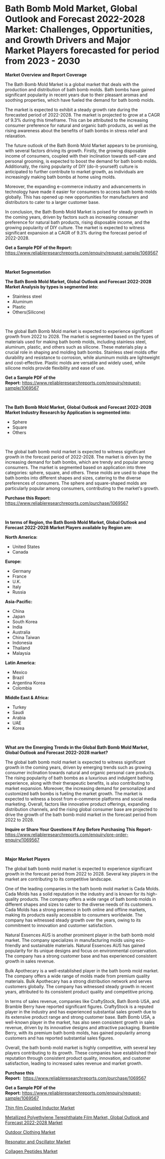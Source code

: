 <p><h1>Bath Bomb Mold Market, Global Outlook and Forecast 2022-2028 Market: Challenges, Opportunities, and Growth Drivers and Major Market Players forecasted for period from 2023 - 2030</h1></p><p><strong>Market Overview and Report Coverage</strong></p>
<p><p>The Bath Bomb Mold Market is a global market that deals with the production and distribution of bath bomb molds. Bath bombs have gained significant popularity in recent years due to their pleasant aromas and soothing properties, which have fueled the demand for bath bomb molds.</p><p>The market is expected to exhibit a steady growth rate during the forecasted period of 2022-2028. The market is projected to grow at a CAGR of 9.3% during this timeframe. This can be attributed to the increasing consumer preference for natural and organic bath products, as well as the rising awareness about the benefits of bath bombs in stress relief and relaxation.</p><p>The future outlook of the Bath Bomb Mold Market appears to be promising, with several factors driving its growth. Firstly, the growing disposable income of consumers, coupled with their inclination towards self-care and personal grooming, is expected to boost the demand for bath bomb molds. Additionally, the rising popularity of DIY (do-it-yourself) culture is anticipated to further contribute to market growth, as individuals are increasingly making bath bombs at home using molds.</p><p>Moreover, the expanding e-commerce industry and advancements in technology have made it easier for consumers to access bath bomb molds globally. This has opened up new opportunities for manufacturers and distributors to cater to a larger customer base.</p><p>In conclusion, the Bath Bomb Mold Market is poised for steady growth in the coming years, driven by factors such as increasing consumer preference for natural bath products, rising disposable income, and the growing popularity of DIY culture. The market is expected to witness significant expansion at a CAGR of 9.3% during the forecast period of 2022-2028.</p></p>
<p><strong>Get a Sample PDF of the Report:</strong> <a href="https://www.reliableresearchreports.com/enquiry/request-sample/1069567">https://www.reliableresearchreports.com/enquiry/request-sample/1069567</a></p>
<p>&nbsp;</p>
<p><strong>Market Segmentation</strong></p>
<p><strong>The Bath Bomb Mold Market, Global Outlook and Forecast 2022-2028 Market Analysis by types is segmented into:</strong></p>
<p><ul><li>Stainless steel</li><li>Aluminum</li><li>Plastic</li><li>Others(Silicone)</li></ul></p>
<p>&nbsp;</p>
<p><p>The global Bath Bomb Mold market is expected to experience significant growth from 2022 to 2028. The market is segmented based on the types of materials used for making bath bomb molds, including stainless steel, aluminum, plastic, and others such as silicone. These materials play a crucial role in shaping and molding bath bombs. Stainless steel molds offer durability and resistance to corrosion, while aluminum molds are lightweight and cost-effective. Plastic molds are versatile and widely used, while silicone molds provide flexibility and ease of use.</p></p>
<p><strong>Get a Sample PDF of the Report:</strong>&nbsp;<a href="https://www.reliableresearchreports.com/enquiry/request-sample/1069567">https://www.reliableresearchreports.com/enquiry/request-sample/1069567</a></p>
<p>&nbsp;</p>
<p><strong>The Bath Bomb Mold Market, Global Outlook and Forecast 2022-2028 Market Industry Research by Application is segmented into:</strong></p>
<p><ul><li>Sphere</li><li>Square</li><li>Others</li></ul></p>
<p>&nbsp;</p>
<p><p>The global bath bomb mold market is expected to witness significant growth in the forecast period of 2022-2028. The market is driven by the increasing demand for bath bombs, which are trendy and popular among consumers. The market is segmented based on application into three categories: sphere, square, and others. These molds are used to shape the bath bombs into different shapes and sizes, catering to the diverse preferences of consumers. The sphere and square-shaped molds are particularly popular among consumers, contributing to the market's growth.</p></p>
<p><strong>Purchase this Report:</strong>&nbsp; <a href="https://www.reliableresearchreports.com/purchase/1069567">https://www.reliableresearchreports.com/purchase/1069567</a></p>
<p>&nbsp;</p>
<p><strong>In terms of Region, the Bath Bomb Mold Market, Global Outlook and Forecast 2022-2028 Market Players available by Region are:</strong></p>
<p>
    <p> <strong> North America: </strong>
        <ul>
            <li>United States</li>
            <li>Canada</li>
        </ul>
        </p> 
    <p> <strong> Europe: </strong>
        <ul>
            <li>Germany</li>
            <li>France</li>
            <li>U.K.</li>
            <li>Italy</li>
            <li>Russia</li>
        </ul>
        </p> 
    <p> <strong> Asia-Pacific: </strong>
        <ul>
            <li>China</li>
            <li>Japan</li>
            <li>South Korea</li>
            <li>India</li>
            <li>Australia</li>
            <li>China Taiwan</li>
            <li>Indonesia</li>
            <li>Thailand</li>
            <li>Malaysia</li>
        </ul>
        </p> 
    <p> <strong> Latin America: </strong>
        <ul>
            <li>Mexico</li>
            <li>Brazil</li>
            <li>Argentina Korea</li>
            <li>Colombia</li>
        </ul>
        </p> 
    <p> <strong> Middle East & Africa: </strong>
        <ul>
            <li>Turkey</li>
            <li>Saudi</li>
            <li>Arabia</li>
            <li>UAE</li>
            <li>Korea</li>
        </ul>
    </p>
    </p>
<p>&nbsp;</p>
<p><strong>What are the Emerging Trends in the Global Bath Bomb Mold Market, Global Outlook and Forecast 2022-2028 market?</strong></p>
<p><p>The global bath bomb mold market is expected to witness significant growth in the coming years, driven by emerging trends such as growing consumer inclination towards natural and organic personal care products. The rising popularity of bath bombs as a luxurious and indulgent bathing experience, along with their therapeutic benefits, is also contributing to market expansion. Moreover, the increasing demand for personalized and customized bath bombs is fueling the market growth. The market is expected to witness a boost from e-commerce platforms and social media marketing. Overall, factors like innovative product offerings, expanding distribution channels, and the rising global consumer base are projected to drive the growth of the bath bomb mold market in the forecast period from 2022 to 2028.</p></p>
<p><strong>Inquire or Share Your Questions If Any Before Purchasing This Report</strong>- <a href="https://www.reliableresearchreports.com/enquiry/pre-order-enquiry/1069567">https://www.reliableresearchreports.com/enquiry/pre-order-enquiry/1069567</a></p>
<p>&nbsp;</p>
<p><strong>Major Market Players</strong></p>
<p><p>The global bath bomb mold market is expected to experience significant growth in the forecast period from 2022 to 2028. Several key players in the market are contributing to its competitive landscape. </p><p>One of the leading companies in the bath bomb mold market is Cada Molds. Cada Molds has a solid reputation in the industry and is known for its high-quality products. The company offers a wide range of bath bomb molds in different shapes and sizes to cater to the diverse needs of its customers. Cada Molds has a strong presence in both online and offline markets, making its products easily accessible to consumers worldwide. The company has witnessed steady growth over the years, owing to its commitment to innovation and customer satisfaction.</p><p>Natural Essences AUS is another prominent player in the bath bomb mold market. The company specializes in manufacturing molds using eco-friendly and sustainable materials. Natural Essences AUS has gained popularity for its unique designs and focus on environmental conservation. The company has a strong customer base and has experienced consistent growth in sales revenue.</p><p>Bulk Apothecary is a well-established player in the bath bomb mold market. The company offers a wide range of molds made from premium quality materials. Bulk Apothecary has a strong distribution network and serves customers globally. The company has witnessed steady growth in recent years, attributed to its consistent product quality and competitive pricing.</p><p>In terms of sales revenue, companies like CraftyStock, Bath Bomb USA, and Bramble Berry have reported significant figures. CraftyStock is a reputed player in the industry and has experienced substantial sales growth due to its extensive product range and strong customer base. Bath Bomb USA, a well-known player in the market, has also seen consistent growth in sales revenue, driven by its innovative designs and attractive packaging. Bramble Berry, with its premium bath bomb molds, has gained popularity among customers and has reported substantial sales figures.</p><p>Overall, the bath bomb mold market is highly competitive, with several key players contributing to its growth. These companies have established their reputation through consistent product quality, innovation, and customer satisfaction, leading to increased sales revenue and market growth.</p></p>
<p><strong>Purchase this Report:</strong>&nbsp;&nbsp;<a href="https://www.reliableresearchreports.com/purchase/1069567">https://www.reliableresearchreports.com/purchase/1069567</a></p>
<p></p>
<p><strong>Get a Sample PDF of the Report:</strong>&nbsp;<a href="https://www.reliableresearchreports.com/enquiry/request-sample/1069567">https://www.reliableresearchreports.com/enquiry/request-sample/1069567</a></p>
<p><p><a href="https://www.reportprime.com/thin-film-coupled-inductor-r4110">Thin film Coupled Inductor Market</a></p><p><a href="https://github.com/RichRobinson5/Market-Research-Report-List-1/blob/main/metallized-polyethylene-terephthalate-film-market-global-outlook-and-forecast-2022-2028-market.md">Metallized Polyethylene Terephthalate Film Market, Global Outlook and Forecast 2022-2028 Market</a></p><p><a href="https://www.linkedin.com/pulse/outdoor-clothing-market-size-share-amp-trends-analysis-report-emqce/">Outdoor Clothing Market</a></p><p><a href="https://www.reportprime.com/resonator-and-oscillator-r4109">Resonator and Oscillator Market</a></p><p><a href="https://medium.com/@marvinwalsh2023/collagen-peptides-market-size-growth-forecast-2023-2030-03a3e6d10b3c">Collagen Peptides Market</a></p></p>